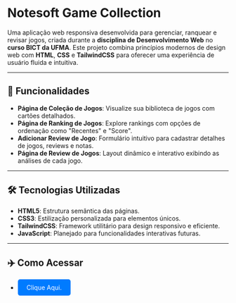 
# Notesoft Game Collection

Uma aplicação web responsiva desenvolvida para gerenciar, ranquear e revisar jogos, criada durante a **disciplina de Desenvolvimento Web** no **curso BICT da UFMA**. Este projeto combina princípios modernos de design web com **HTML**, **CSS** e **TailwindCSS** para oferecer uma experiência de usuário fluida e intuitiva.

---

## 🚀 Funcionalidades

- **Página de Coleção de Jogos**: Visualize sua biblioteca de jogos com cartões detalhados.
- **Página de Ranking de Jogos**: Explore rankings com opções de ordenação como "Recentes" e "Score".
- **Adicionar Review de Jogo**: Formulário intuitivo para cadastrar detalhes de jogos, reviews e notas.
- **Página de Review de Jogos**: Layout dinâmico e interativo exibindo as análises de cada jogo.

---

## 🛠️ Tecnologias Utilizadas

- **HTML5**: Estrutura semântica das páginas.
- **CSS3**: Estilização personalizada para elementos únicos.
- **TailwindCSS**: Framework utilitário para design responsivo e eficiente.
- **JavaScript**: Planejado para funcionalidades interativas futuras.

---

## ✈️ Como Acessar

- <a href="https://victorl0pes.github.io/notesoft-project/frontEndEstatico/pages/user.html" style="display: inline-block; padding: 10px 20px; background-color: #007bff; color: white; text-decoration: none; border-radius: 5px;">Clique Aqui.</a>
